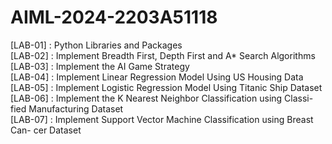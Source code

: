 # AIML-2024-2203A51118
[LAB-01] : Python Libraries and Packages<br>
[LAB-02] :  Implement Breadth First, Depth First and A* Search
Algorithms<br>
[LAB-03] : Implement the AI Game Strategy<br>
[LAB-04] : Implement Linear Regression Model Using US Housing Data<br>
[LAB-05] : Implement Logistic Regression Model Using Titanic Ship Dataset<br>
[LAB-06] : Implement the K Nearest Neighbor Classification using Classi-
fied Manufacturing Dataset<br>
[LAB-07] : Implement Support Vector Machine Classification using Breast Can-
cer Dataset<br>
